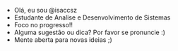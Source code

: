 - Olá, eu sou @isaccsz
- Estudante de Analise e Desenvolvimento de Sistemas
- Foco no progresso!!
- Alguma sugestão ou dica? Por favor se pronuncie :)
- Mente aberta para novas ideias ;)


